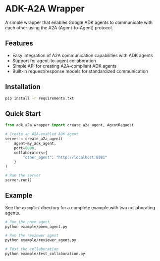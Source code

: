 # ADK-A2A Wrapper

A simple wrapper that enables Google ADK agents to communicate with each other using the A2A (Agent-to-Agent) protocol.

## Features

- Easy integration of A2A communication capabilities with ADK agents
- Support for agent-to-agent collaboration
- Simple API for creating A2A-compliant ADK agents
- Built-in request/response models for standardized communication

## Installation

```bash
pip install -r requirements.txt
```

## Quick Start

```python
from adk_a2a_wrapper import create_a2a_agent, AgentRequest

# Create an A2A-enabled ADK agent
server = create_a2a_agent(
    agent=my_adk_agent,
    port=8080,
    collaborators={
        "other_agent": "http://localhost:8081"
    }
)

# Run the server
server.run()
```

## Example

See the `example/` directory for a complete example with two collaborating agents.

```bash
# Run the poem agent
python example/poem_agent.py

# Run the reviewer agent
python example/reviewer_agent.py

# Test the collaboration
python example/test_collaboration.py
```
